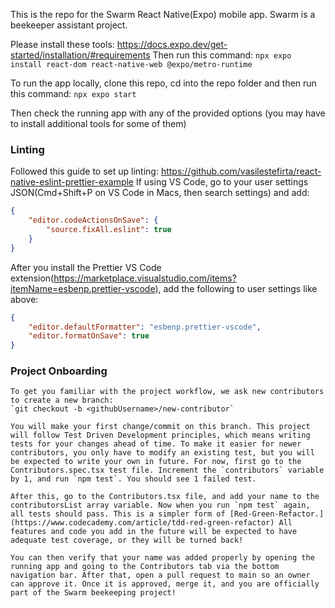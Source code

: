 This is the repo for the Swarm React Native(Expo) mobile app. Swarm is a beekeeper assistant project.

Please install these tools: https://docs.expo.dev/get-started/installation/#requirements
Then run this command: `npx expo install react-dom react-native-web @expo/metro-runtime`

To run the app locally, clone this repo, cd into the repo folder and then run this command:
`npx expo start`

Then check the running app with any of the provided options (you may have to install additional tools for some of them)

### Linting
Followed this guide to set up linting: https://github.com/vasilestefirta/react-native-eslint-prettier-example
If using VS Code, go to your user settings JSON(Cmd+Shift+P on VS Code in Macs, then search settings) and add: 

```json
{
    "editor.codeActionsOnSave": {
        "source.fixAll.eslint": true
    }
}
```

After you install the Prettier VS Code extension(https://marketplace.visualstudio.com/items?itemName=esbenp.prettier-vscode), add the following to user settings like above:


```json
{
    "editor.defaultFormatter": "esbenp.prettier-vscode",
    "editor.formatOnSave": true
}
```

### Project Onboarding
    To get you familiar with the project workflow, we ask new contributors to create a new branch:
    `git checkout -b <githubUsername>/new-contributor`

    You will make your first change/commit on this branch. This project will follow Test Driven Development principles, which means writing tests for your changes ahead of time. To make it easier for newer contributors, you only have to modify an existing test, but you will be expected to write your own in future. For now, first go to the Contributors.spec.tsx test file. Increment the `contributors` variable by 1, and run `npm test`. You should see 1 failed test.

    After this, go to the Contributors.tsx file, and add your name to the contributorsList array variable. Now when you run `npm test` again, all tests should pass. This is a simpler form of [Red-Green-Refactor.](https://www.codecademy.com/article/tdd-red-green-refactor) All features and code you add in the future will be expected to have adequate test coverage, or they will be turned back!

    You can then verify that your name was added properly by opening the running app and going to the Contributors tab via the bottom navigation bar. After that, open a pull request to main so an owner can approve it. Once it is approved, merge it, and you are officially part of the Swarm beekeeping project!